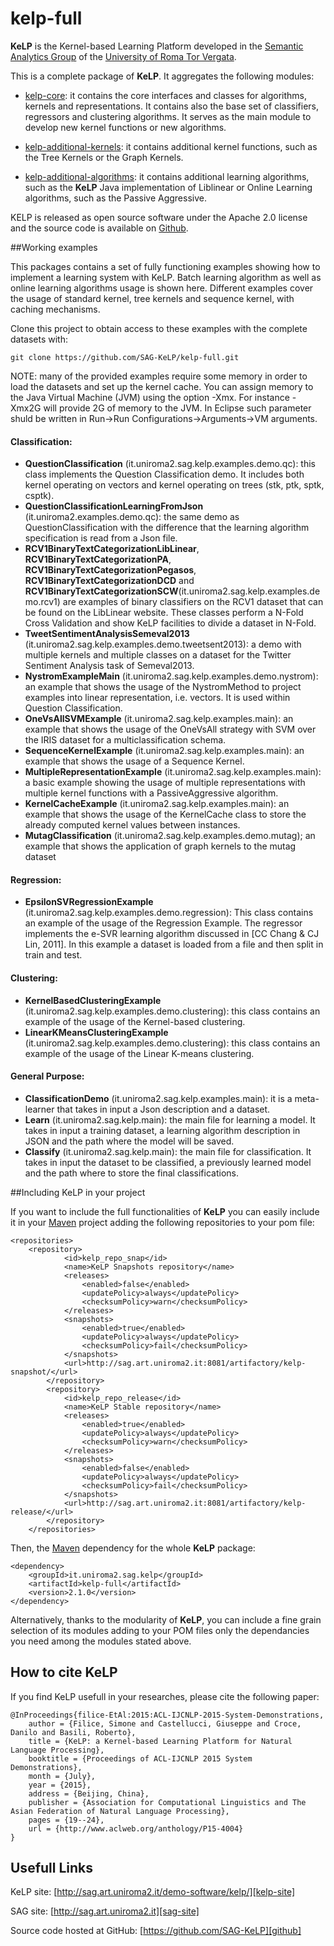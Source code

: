 kelp-full
=========

 **KeLP** is the Kernel-based Learning Platform developed in the [Semantic Analytics Group][sag-site] of
the [University of Roma Tor Vergata][uniroma2-site]. 

This is a complete package of **KeLP**. 
It aggregates the following modules:

* [kelp-core](https://github.com/SAG-KeLP/kelp-core): it contains the core interfaces and classes for algorithms, kernels and representations. It contains also the base set of classifiers, regressors and clustering algorithms. It serves as the main module to develop new kernel functions or new algorithms.

* [kelp-additional-kernels](https://github.com/SAG-KeLP/kelp-additional-kernels): it contains additional kernel functions, such as the Tree Kernels or the Graph Kernels.

* [kelp-additional-algorithms](https://github.com/SAG-KeLP/kelp-additional-algorithms): it contains additional learning algorithms, such as the **KeLP** Java implementation of Liblinear or Online Learning algorithms, such as the Passive Aggressive.

KELP is released as open source software under the Apache 2.0 license and the source code is available on [Github][github].

##Working examples

This packages contains a set of fully functioning examples showing how to implement a learning system with KeLP. Batch learning algorithm as well as online learning algorithms usage is shown here. Different examples cover the usage of standard kernel, tree kernels and sequence kernel, with caching mechanisms.

Clone this project to obtain access to these examples with the complete datasets with:

```
git clone https://github.com/SAG-KeLP/kelp-full.git
```

NOTE: many of the provided examples require some memory in order to load the datasets and set up the kernel cache. You can assign memory to the Java Virtual Machine (JVM) using the option -Xmx. For instance -Xmx2G will provide 2G of memory to the JVM. In Eclipse such parameter shuld be written in Run->Run Configurations->Arguments->VM arguments.

#### Classification:
* **QuestionClassification** (it.uniroma2.sag.kelp.examples.demo.qc): this class implements the Question Classification demo. It includes both kernel operating on vectors and kernel operating on trees (stk, ptk, sptk, csptk).
* **QuestionClassificationLearningFromJson** (it.uniroma2.examples.demo.qc): the same demo as QuestionClassification with the difference that the learning algorithm specification is read from a Json file.
* **RCV1BinaryTextCategorizationLibLinear**, **RCV1BinaryTextCategorizationPA**,  **RCV1BinaryTextCategorizationPegasos**, **RCV1BinaryTextCategorizationDCD** and **RCV1BinaryTextCategorizationSCW**(it.uniroma2.sag.kelp.examples.demo.rcv1) are examples of binary classifiers on the RCV1 dataset that can be found on the LibLinear website. These classes perform a N-Fold Cross Validation and show KeLP facilities to divide a dataset in N-Fold.
* **TweetSentimentAnalysisSemeval2013** (it.uniroma2.sag.kelp.examples.demo.tweetsent2013): a demo with multiple kernels and multiple classes on a dataset for the Twitter Sentiment Analysis task of Semeval2013.
* **NystromExampleMain** (it.uniroma2.sag.kelp.examples.demo.nystrom): an example that shows the usage of the NystromMethod to project examples into linear representation, i.e. vectors. It is used within Question Classification.
* **OneVsAllSVMExample** (it.uniroma2.sag.kelp.examples.main): an example that shows the usage of the OneVsAll strategy with SVM over the IRIS dataset for a multiclassification schema.
* **SequenceKernelExample** (it.uniroma2.sag.kelp.examples.main): an example that shows the usage of a Sequence Kernel.
* **MultipleRepresentationExample** (it.uniroma2.sag.kelp.examples.main): a basic example showing the usage of multiple representations with multiple kernel functions with a PassiveAggressive algorithm.
* **KernelCacheExample** (it.uniroma2.sag.kelp.examples.main): an example that shows the usage of the KernelCache class to store the already computed kernel values between instances.
* **MutagClassification** 
(it.uniroma2.sag.kelp.examples.demo.mutag); an example that shows the application of graph kernels to the mutag dataset

#### Regression:
* **EpsilonSVRegressionExample** (it.uniroma2.sag.kelp.examples.demo.regression): This class contains an example of the usage of the Regression Example. The regressor implements the e-SVR learning algorithm discussed in [CC Chang & CJ Lin, 2011]. In this example a dataset is loaded from a file and then split in train and test.

#### Clustering:
* **KernelBasedClusteringExample** (it.uniroma2.sag.kelp.examples.demo.clustering): this class contains an example of the usage of the Kernel-based clustering.
* **LinearKMeansClusteringExample** (it.uniroma2.sag.kelp.examples.demo.clustering): this class contains an example of the usage of the Linear K-means clustering.


#### General Purpose:
* **ClassificationDemo** (it.uniroma2.sag.kelp.examples.main): it is a meta-learner that takes in input a Json description and a dataset.
* **Learn** (it.uniroma2.sag.kelp.main): the main file for learning a model. It takes in input a training dataset, a learning algorithm description in JSON and the path where the model will be saved.
* **Classify** (it.uniroma2.sag.kelp.main): the main file for classification. It takes in input the dataset to be classified, a previously learned model and the path where to store the final classifications.


##Including KeLP in your project

If you want to include the full functionalities of **KeLP** you can  easily include it in your [Maven][maven-site] project adding the following repositories to your pom file:

```
<repositories>
	<repository>
			<id>kelp_repo_snap</id>
			<name>KeLP Snapshots repository</name>
			<releases>
				<enabled>false</enabled>
				<updatePolicy>always</updatePolicy>
				<checksumPolicy>warn</checksumPolicy>
			</releases>
			<snapshots>
				<enabled>true</enabled>
				<updatePolicy>always</updatePolicy>
				<checksumPolicy>fail</checksumPolicy>
			</snapshots>
			<url>http://sag.art.uniroma2.it:8081/artifactory/kelp-snapshot/</url>
		</repository>
		<repository>
			<id>kelp_repo_release</id>
			<name>KeLP Stable repository</name>
			<releases>
				<enabled>true</enabled>
				<updatePolicy>always</updatePolicy>
				<checksumPolicy>warn</checksumPolicy>
			</releases>
			<snapshots>
				<enabled>false</enabled>
				<updatePolicy>always</updatePolicy>
				<checksumPolicy>fail</checksumPolicy>
			</snapshots>
			<url>http://sag.art.uniroma2.it:8081/artifactory/kelp-release/</url>
		</repository>
	</repositories>
```

Then, the [Maven][maven-site] dependency for the whole **KeLP** package:

```
<dependency>
    <groupId>it.uniroma2.sag.kelp</groupId>
    <artifactId>kelp-full</artifactId>
    <version>2.1.0</version>
</dependency>
```

Alternatively, thanks to the modularity of **KeLP**, you can include a fine grain selection of its modules adding to your POM files only the dependancies you need among the modules stated above.  

How to cite KeLP
----------------
If you find KeLP usefull in your researches, please cite the following paper:

```
@InProceedings{filice-EtAl:2015:ACL-IJCNLP-2015-System-Demonstrations,
	author = {Filice, Simone and Castellucci, Giuseppe and Croce, Danilo and Basili, Roberto},
	title = {KeLP: a Kernel-based Learning Platform for Natural Language Processing},
	booktitle = {Proceedings of ACL-IJCNLP 2015 System Demonstrations},
	month = {July},
	year = {2015},
	address = {Beijing, China},
	publisher = {Association for Computational Linguistics and The Asian Federation of Natural Language Processing},
	pages = {19--24},
	url = {http://www.aclweb.org/anthology/P15-4004}
}
```
Usefull Links
-------------

KeLP site: [http://sag.art.uniroma2.it/demo-software/kelp/][kelp-site]

SAG site: [http://sag.art.uniroma2.it][sag-site]

Source code hosted at GitHub: [https://github.com/SAG-KeLP][github]

[sag-site]: http://sag.art.uniroma2.it "SAG site"
[uniroma2-site]: http://www.uniroma2.it "University of Roma Tor Vergata"
[maven-site]: http://maven.apache.org "Apache Maven"
[kelp-site]: http://sag.art.uniroma2.it/demo-software/kelp/ "KeLP website"
[github]: https://github.com/SAG-KeLP
